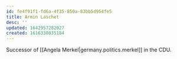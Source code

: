 ```yaml
---
id: fe4f91f1-fd6a-4f35-850a-83bb5d954fe5
title: Armin Laschet
desc: ''
updated: 1642957282027
created: 1616338035184
---
```


Successor of [[Angela Merkel|germany.politics.merkel]] in the CDU.
